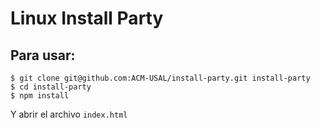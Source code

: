 # Linux Install Party

## Para usar:

```
$ git clone git@github.com:ACM-USAL/install-party.git install-party
$ cd install-party
$ npm install
```

Y abrir el archivo `index.html`

